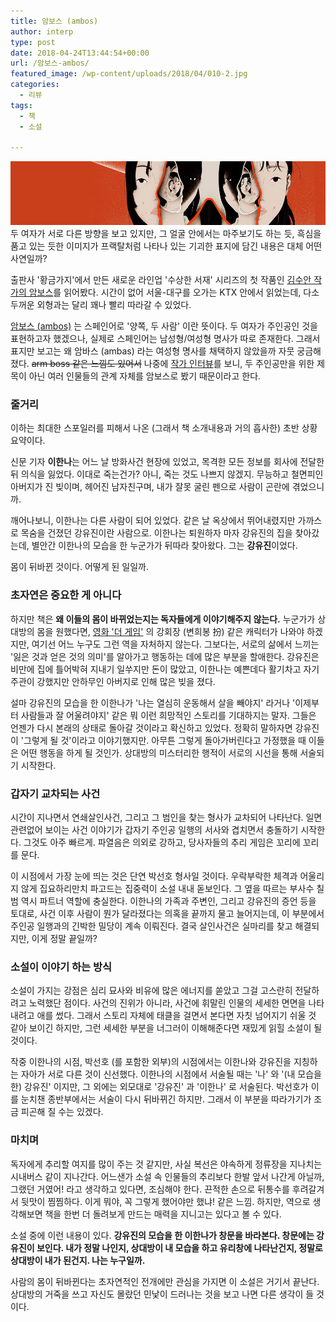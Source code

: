 ```yaml
---
title: 암보스 (ambos)
author: interp
type: post
date: 2018-04-24T13:44:54+00:00
url: /암보스-ambos/
featured_image: /wp-content/uploads/2018/04/010-2.jpg
categories:
  - 리뷰
tags:
  - 책
  - 소설

---
```

![Book](/wp-content/uploads/2018/04/010-2.jpg)
두 여자가 서로 다른 방향을 보고 있지만, 그 얼굴 안에서는 마주보기도 하는 듯, 흑심을 품고 있는 듯한 이미지가 프랙탈처럼 나타나 있는 기괴한 표지에 담긴 내용은 대체 어떤 사연일까?

출판사 '황금가지'에서 만든 새로운 라인업 '수상한 서재' 시리즈의 첫 작품인 [김수안 작가의 암보스][1]를 읽어봤다. 시간이 없어 서울-대구를 오가는 KTX 안에서 읽었는데, 다소 두꺼운 외형과는 달리 꽤나 빨리 따라갈 수 있었다.

[암보스 (ambos)][2] 는 스페인어로 '양쪽, 두 사람' 이란 뜻이다. 두 여자가 주인공인 것을 표현하고자 했겠으나, 실제로 스페인어는 남성형/여성형 명사가 따로 존재한다. 그래서 표지만 보고는 왜 암바스 (ambas) 라는 여성형 명사를 채택하지 않았을까 자뭇 궁금해졌다. <del>arm boss 같은 느낌도 있어서</del> 나중에 <a href="http://ch.yes24.com/Article/View/35770">작가 인터뷰</a>를 보니, 두 주인공만을 위한 제목이 아닌 여러 인물들의 관계 자체를 암보스로 봤기 때문이라고 한다.<br /> 

### 줄거리

이하는 최대한 스포일러를 피해서 나온 (그래서 책 소개내용과 거의 흡사한) 초반 상황 요약이다.

신문 기자 **이한나**는 어느 날 방화사건 현장에 있었고, 목격한 모든 정보를 회사에 전달한 뒤 의식을 잃었다. 이대로 죽는건가? 아니, 죽는 것도 나쁘지 않겠지. 무능하고 철면피인 아버지가 진 빚이며, 헤어진 남자친구며, 내가 잘못 굴린 펜으로 사람이 곤란에 겪었으니까.

깨어나보니, 이한나는 다른 사람이 되어 있었다. 같은 날 옥상에서 뛰어내렸지만 가까스로 목숨을 건졌던 강유진이란 사람으로. 이한나는 퇴원하자 마자 강유진의 집을 찾아갔는데, 별안간 이한나의 모습을 한 누군가가 뒤따라 찾아왔다. 그는 **강유진**이었다.

몸이 뒤바뀐 것이다. 어떻게 된 일일까.

### 초자연은 중요한 게 아니다

하지만 책은 **왜 이들의 몸이 바뀌었는지는 독자들에게 이야기해주지 않는다.** 누군가가 상대방의 몸을 원했다면, [영화 '더 게임'][3] 의 강회장 (변희봉 扮) 같은 캐릭터가 나와야 하겠지만, 여기선 어느 누구도 그런 역을 자처하지 않는다. 그보다는, 서로의 삶에서 느끼는 '잃은 것과 얻은 것의 의미'를 알아가고 행동하는 데에 많은 부분을 할애한다. 강유진은 비만에 집에 틀어박혀 지내기 일쑤지만 돈이 많았고, 이한나는 예쁜데다 활기차고 자기주관이 강했지만 안하무인 아버지로 인해 많은 빚을 졌다.

설마 강유진의 모습을 한 이한나가 '나는 열심히 운동해서 살을 빼야지' 라거나 '이제부터 사람들과 잘 어울려야지' 같은 뭐 이런 희망적인 스토리를 기대하지는 말자. 그들은 언젠가 다시 본래의 상태로 돌아갈 것이라고 확신하고 있었다. 정확히 말하자면 강유진이 '그렇게 될 것'이라고 이야기했지만. 아무튼 그렇게 돌아가버린다고 가정했을 때 이들은 어떤 행동을 하게 될 것인가. 상대방의 미스터리한 행적이 서로의 시선을 통해 서술되기 시작한다.

### 갑자기 교차되는 사건

시간이 지나면서 연쇄살인사건, 그리고 그 범인을 찾는 형사가 교차되어 나타난다. 일면 관련없어 보이는 사건 이야기가 갑자기 주인공 일행의 서사와 겹치면서 충돌하기 시작한다. 그것도 아주 빠르게. 파열음은 의외로 강하고, 당사자들의 추리 게임은 꼬리에 꼬리를 문다.

이 시점에서 가장 눈에 띄는 것은 단연 박선호 형사일 것이다. 우락부락한 체격과 어울리지 않게 집요하리만치 파고드는 집중력이 소설 내내 돋보인다. 그 옆을 따르는 부사수 칠범 역시 파트너 역할에 충실한다. 이한나의 가족과 주변인, 그리고 강유진의 증언 등을 토대로, 사건 이후 사람이 뭔가 달라졌다는 의혹을 끝까지 물고 늘어지는데, 이 부분에서 주인공 일행과의 긴박한 밀당이 계속 이뤄진다. 결국 살인사건은 실마리를 찾고 해결되지만, 이게 정말 끝일까?

### 소설이 이야기 하는 방식

소설이 가지는 강점은 심리 묘사와 비유에 많은 에너지를 쏟았고 그걸 고스란히 전달하려고 노력했단 점이다. 사건의 진위가 아니라, 사건에 휘말린 인물의 세세한 면면을 나타내려고 애를 썼다. 그래서 스토리 자체에 태클을 걸면서 본다면 자칫 넘어지기 쉬울 것 같아 보이긴 하지만, 그런 세세한 부분을 너그러이 이해해준다면 재밌게 읽힐 소설이 될 것이다.

작중 이한나의 시점, 박선호 (를 포함한 외부)의 시점에서는 이한나와 강유진을 지칭하는 자아가 서로 다른 것이 신선했다. 이한나의 시점에서 서술될 때는 '나' 와 '(내 모습을 한) 강유진' 이지만, 그 외에는 외모대로 '강유진' 과 '이한나' 로 서술된다. 박선호가 이를 눈치챈 종반부에서는 서술이 다시 뒤바뀌긴 하지만. 그래서 이 부분을 따라가기가 조금 피곤해 질 수는 있겠다.

### 마치며

독자에게 추리할 여지를 많이 주는 것 같지만, 사실 복선은 야속하게 정류장을 지나치는 시내버스 같이 지나간다. 어느샌가 소설 속 인물들의 추리보다 한발 앞서 나간게 아닐까, 그랬던 거였어! 라고 생각하고 있다면, 조심해야 한다. 끈적한 손으로 뒤통수를 후려갈겨서 뒷맛이 찜찜하다. 이게 뭐야, 꼭 그렇게 했어야만 했냐! 같은 느낌. 하지만, 역으로 생각해보면 책을 한번 더 돌려보게 만드는 매력을 지니고는 있다고 볼 수 있다.

소설 중에 이런 내용이 있다. **강유진의 모습을 한 이한나가 창문을 바라본다. 창문에는 강유진이 보인다. 내가 정말 나인지, 상대방이 내 모습을 하고 유리창에 나타난건지, 정말로 상대방이 내가 된건지. 나는 누구일까.**

사람의 몸이 뒤바뀐다는 초자연적인 전개에만 관심을 가지면 이 소설은 거기서 끝난다. 상대방의 거죽을 쓰고 자신도 몰랐던 민낯이 드러나는 것을 보고 나면 다른 생각이 들 것이다.

 [1]: http://www.yes24.com/24/goods/59681102
 [2]: http://spdic.naver.com/#/entry/esko/2890825
 [3]: https://movie.naver.com/movie/bi/mi/basic.nhn?code=66617